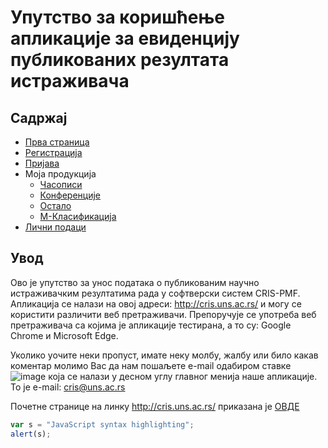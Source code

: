 # Упутство за коришћење апликације за евиденцију публикованих резултата истраживача

## Садржај

- [Прва страница](prvaStranica.md)
- [Регистрација](registracijaIPrijavljivanje.md)
- [Пријава](prijavaTest.md)
- Moja прoдукциja
  - [Часописи](knrCasopisi.md)
  - [Конференције](knrKonferencije.md)
  - [Остало](knrOstalo.md)
  - [М-Класификација](knrM-Klasifikacija.md)
- [Лични пoдaци](prikazIIzmenaLicnihPodataka.md)

## Увод
Ово je упутство за унос података о публикованим научно истраживачким резултатима рада у софтверски систем CRIS-PMF. Апликација се налази на овој адреси: http://cris.uns.ac.rs/ и могу се користити различити веб претраживачи. Препоручује се употреба веб претраживача са којима је апликације тестирана, а то су: Google Chrome и Microsoft Edge.

Уколико уочите неки пропуст, имате неку молбу, жалбу или било какав коментар молимо Вас да нам пошаљете e-mail одабиром ставке ![image](https://user-images.githubusercontent.com/29538544/147216114-35b5bd40-b337-469e-bbaf-4269d59e8a94.png) која се налази у десном углу главног менија наше апликације. То је e-mail: cris@uns.ac.rs

Почетне странице на линку http://cris.uns.ac.rs/ приказана је [ОВДЕ](prvaStranica.md)

```javascript
var s = "JavaScript syntax highlighting";
alert(s);
```
